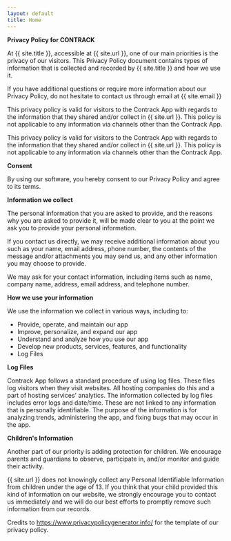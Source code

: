 ```yaml
---
layout: default
title: Home
---
```


<div class="flex flex-col text-gray-700 roboto font-medium justify-center items-center w-full mt-5">
	<div class="mb-5">
		<div class="">
			<strong class="font-bold">Privacy Policy for  CONTRACK</strong>
		</div>
	</div>
	<div class="w-1/2 mb-5">
		<p class="text-justify">
			At {{ site.title }}, accessible at {{ site.url }}, one of our main priorities is the privacy of our visitors. This Privacy Policy document contains types of information that is collected and recorded by {{ site.title }} and how we use it.
		</p>
	</div>
	<div class="w-1/2 mb-5">
		<p class="text-justify">
			If you have additional questions or require more information about our Privacy Policy, do not hesitate to contact us through email at {{ site.email }}
		</p>
	</div>
	<div class="w-1/2 mb-5">
		<p class="text-justify">
			This privacy policy is valid for visitors to the Contrack App with regards to the information that they shared and/or collect in {{ site.url }}. This policy is not applicable to any information via channels other than the Contrack App.
		</p>
	</div>
	<div class="w-1/2 mb-5">
		<p class="text-justify">
			This privacy policy is valid for visitors to the Contrack App with regards to the information that they shared and/or collect in {{ site.url }}. This policy is not applicable to any information via channels other than the Contrack App.
		</p>
	</div>
	<div class="mb-5">
		<div class="text-gray-800">
			<strong class="font-bold">Consent</strong>
		</div>
	</div>
	<div class="w-1/2 mb-5">
		<p class="text-justify">
			By using our software, you hereby consent to our Privacy Policy and agree to its terms.
		</p>
	</div>
	<div class="mb-5">
		<div>
			<strong class="font-bold">Information we collect</strong>
		</div>
	</div>
	<div class="w-1/2 mb-5">
		<p class="text-justify">
			The personal information that you are asked to provide, and the reasons why you are asked to provide it, will be made clear to you at the point we ask you to provide your personal information.
		</p>
	</div>
	<div class="w-1/2 mb-5">
		<p class="text-justify">
			If you contact us directly, we may receive additional information about you such as your name, email address, phone number, the contents of the message and/or attachments you may send us, and any other information you may choose to provide.
		</p>
	</div>
	<div class="w-1/2 mb-5">
		<p class="text-justify">
			We may ask for your contact information, including items such as name, company name, address, email address, and telephone number.
		</p>
	</div>
	<div class="mb-5">
		<strong class="font-bold">How we use your information</strong>
	</div>
	<div class="w-1/2 mb-5">
		<p class="text-justify">
			We use the information we collect in various ways, including to:
		</p>
		<ul class="list-disc sm:pl-10 mt-5">
			<li>Provide, operate, and maintain our app</li>
			<li>Improve, personalize, and expand our app</li>
			<li>Understand and analyze how you use our app</li>
			<li>Develop new products, services, features, and functionality</li>
			<li>Log Files</li>
		</ul>
	</div>
	<div class="w-1/2 mb-5">
		<strong class="font-bold">Log Files</strong>
		<p class="text-justify">
			Contrack App follows a standard procedure of using log files. These files log visitors when they visit websites. All hosting companies do this and a part of hosting services' analytics. The information collected by log files includes error logs and date/time. These are not linked to any information that is personally identifiable. The purpose of the information is for analyzing trends, administering the app, and fixing bugs that may occur in the app.
		</p>
	</div>
	<div class="w-1/2 mb-5">
		<strong class="font-bold">Children's Information</strong>
		<p class="text-justify">
			Another part of our priority is adding protection for children. We encourage parents and guardians to observe, participate in, and/or monitor and guide their activity.
		</p>
		<p class="text-justify">
			{{ site.url }} does not knowingly collect any Personal Identifiable Information from children under the age of 13. If you think that your child provided this kind of information on our website, we strongly encourage you to contact us immediately and we will do our best efforts to promptly remove such information from our records.
		</p>
	</div>
	<div class="w-1/2 mb-5">
		<p class="text-justify">
			Credits to <a class="text-blue-600 underline" href="https://www.privacypolicygenerator.info/">https://www.privacypolicygenerator.info/</a> for the template of our privacy policy.
		</p>
	</div>
</div>